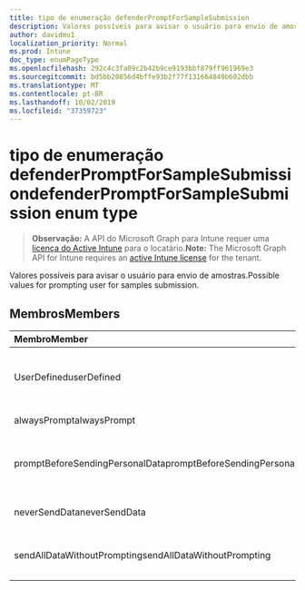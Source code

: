 ```yaml
---
title: tipo de enumeração defenderPromptForSampleSubmission
description: Valores possíveis para avisar o usuário para envio de amostras.
author: davidmu1
localization_priority: Normal
ms.prod: Intune
doc_type: enumPageType
ms.openlocfilehash: 292c4c3fa09c2b42b9ce9193bbf879ff961969e3
ms.sourcegitcommit: bd5bb20856d4bffe93b2f77f131664849b602dbb
ms.translationtype: MT
ms.contentlocale: pt-BR
ms.lasthandoff: 10/02/2019
ms.locfileid: "37359723"
---
```

# <a name="defenderpromptforsamplesubmission-enum-type"></a><span data-ttu-id="322a4-103">tipo de enumeração defenderPromptForSampleSubmission</span><span class="sxs-lookup"><span data-stu-id="322a4-103">defenderPromptForSampleSubmission enum type</span></span>

> <span data-ttu-id="322a4-104">**Observação:** A API do Microsoft Graph para Intune requer uma [licença do Active Intune](https://go.microsoft.com/fwlink/?linkid=839381) para o locatário.</span><span class="sxs-lookup"><span data-stu-id="322a4-104">**Note:** The Microsoft Graph API for Intune requires an [active Intune license](https://go.microsoft.com/fwlink/?linkid=839381) for the tenant.</span></span>

<span data-ttu-id="322a4-105">Valores possíveis para avisar o usuário para envio de amostras.</span><span class="sxs-lookup"><span data-stu-id="322a4-105">Possible values for prompting user for samples submission.</span></span>

## <a name="members"></a><span data-ttu-id="322a4-106">Membros</span><span class="sxs-lookup"><span data-stu-id="322a4-106">Members</span></span>
|<span data-ttu-id="322a4-107">Membro</span><span class="sxs-lookup"><span data-stu-id="322a4-107">Member</span></span>|<span data-ttu-id="322a4-108">Valor</span><span class="sxs-lookup"><span data-stu-id="322a4-108">Value</span></span>|<span data-ttu-id="322a4-109">Descrição</span><span class="sxs-lookup"><span data-stu-id="322a4-109">Description</span></span>|
|:---|:---|:---|
|<span data-ttu-id="322a4-110">UserDefined</span><span class="sxs-lookup"><span data-stu-id="322a4-110">userDefined</span></span>|<span data-ttu-id="322a4-111">,0</span><span class="sxs-lookup"><span data-stu-id="322a4-111">0</span></span>|<span data-ttu-id="322a4-112">Definido pelo usuário, valor padrão, sem intenção.</span><span class="sxs-lookup"><span data-stu-id="322a4-112">User Defined, default value, no intent.</span></span>|
|<span data-ttu-id="322a4-113">alwaysPrompt</span><span class="sxs-lookup"><span data-stu-id="322a4-113">alwaysPrompt</span></span>|<span data-ttu-id="322a4-114">1</span><span class="sxs-lookup"><span data-stu-id="322a4-114">1</span></span>|<span data-ttu-id="322a4-115">Sempre avisar.</span><span class="sxs-lookup"><span data-stu-id="322a4-115">Always prompt.</span></span>|
|<span data-ttu-id="322a4-116">promptBeforeSendingPersonalData</span><span class="sxs-lookup"><span data-stu-id="322a4-116">promptBeforeSendingPersonalData</span></span>|<span data-ttu-id="322a4-117">duas</span><span class="sxs-lookup"><span data-stu-id="322a4-117">2</span></span>|<span data-ttu-id="322a4-118">Avisar antes de enviar dados pessoais.</span><span class="sxs-lookup"><span data-stu-id="322a4-118">Prompt before sending personal data.</span></span>|
|<span data-ttu-id="322a4-119">neverSendData</span><span class="sxs-lookup"><span data-stu-id="322a4-119">neverSendData</span></span>|<span data-ttu-id="322a4-120">3D</span><span class="sxs-lookup"><span data-stu-id="322a4-120">3</span></span>|<span data-ttu-id="322a4-121">Nunca enviar dados.</span><span class="sxs-lookup"><span data-stu-id="322a4-121">Never send data.</span></span>|
|<span data-ttu-id="322a4-122">sendAllDataWithoutPrompting</span><span class="sxs-lookup"><span data-stu-id="322a4-122">sendAllDataWithoutPrompting</span></span>|<span data-ttu-id="322a4-123">quatro</span><span class="sxs-lookup"><span data-stu-id="322a4-123">4</span></span>|<span data-ttu-id="322a4-124">Enviar todos os dados sem avisar.</span><span class="sxs-lookup"><span data-stu-id="322a4-124">Send all data without prompting.</span></span>|




